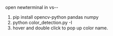 open newterminal in vs--
1. pip install opencv-python pandas numpy
2. python color_detection.py -I <image path >
3. hover and double click to pop up color name.
